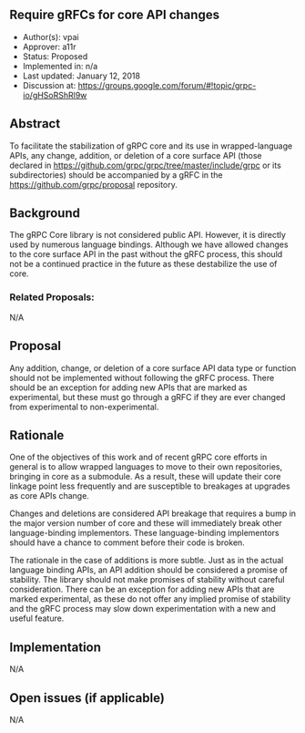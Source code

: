 Require gRFCs for core API changes
----
* Author(s): vpai
* Approver: a11r
* Status: Proposed
* Implemented in: n/a
* Last updated: January 12, 2018
* Discussion at: https://groups.google.com/forum/#!topic/grpc-io/gHSoRShRl9w

## Abstract

To facilitate the stabilization of gRPC core and its use in
wrapped-language APIs, any change, addition, or deletion of a core
surface API (those declared in
https://github.com/grpc/grpc/tree/master/include/grpc or its
subdirectories) should be accompanied by a gRFC in the
https://github.com/grpc/proposal repository.

## Background

The gRPC Core library is not considered public API. However, it is
directly used by numerous language bindings. Although we have allowed
changes to the core surface API in the past without the gRFC process,
this should not be a continued practice in the future as these
destabilize the use of core.

### Related Proposals:

N/A

## Proposal

Any addition, change, or deletion of a core surface API data type or
function should not be implemented without following the gRFC
process. There should be an exception for adding new APIs that are
marked as experimental, but these must go through a gRFC if they are
ever changed from experimental to non-experimental.

## Rationale

One of the objectives of this work and of recent gRPC core efforts in
general is to allow wrapped languages to move to their own
repositories, bringing in core as a submodule. As a result, these will
update their core linkage point less frequently and are susceptible to
breakages at upgrades as core APIs change.

Changes and deletions are considered API breakage that requires a bump
in the major version number of core and these will immediately break
other language-binding implementors. These language-binding
implementors should have a chance to comment before their code is
broken.

The rationale in the case of additions is more subtle. Just as in the
actual language binding APIs, an API addition should be considered a
promise of stability. The library should not make promises of
stability without careful consideration. There can be an exception for
adding new APIs that are marked experimental, as these do not offer any
implied promise of stability and the gRFC process may slow down
experimentation with a new and useful feature.

## Implementation

N/A

## Open issues (if applicable)

N/A
